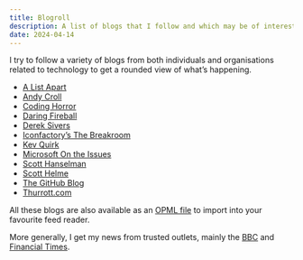 ```yaml
---
title: Blogroll
description: A list of blogs that I follow and which may be of interest.
date: 2024-04-14
---
```


I try to follow a variety of blogs from both individuals and organisations related to technology to get a rounded view of what’s happening.

* [A List Apart](https://alistapart.com)
* [Andy Croll](https://andycroll.com)
* [Coding Horror](https://blog.codinghorror.com)
* [Daring Fireball](https://daringfireball.net)
* [Derek Sivers](https://sive.rs/blog)
* [Iconfactory’s The Breakroom](https://blog.iconfactory.com)
* [Kev Quirk](https://kevquirk.com)
* [Microsoft On the Issues](https://blogs.microsoft.com/on-the-issues/)
* [Scott Hanselman](https://www.hanselman.com/blog/)
* [Scott Helme](https://scotthelme.co.uk)
* [The GitHub Blog](https://github.blog)
* [Thurrott.com](https://www.thurrott.com)

All these blogs are also available as an [OPML file](/blogroll/rubenarakelyan.opml) to import into your favourite feed reader.

More generally, I get my news from trusted outlets, mainly the [BBC](https://www.bbc.co.uk/news) and [Financial Times](https://www.ft.com).
